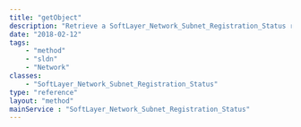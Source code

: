 ```yaml
---
title: "getObject"
description: "Retrieve a SoftLayer_Network_Subnet_Registration_Status record."
date: "2018-02-12"
tags:
    - "method"
    - "sldn"
    - "Network"
classes:
    - "SoftLayer_Network_Subnet_Registration_Status"
type: "reference"
layout: "method"
mainService : "SoftLayer_Network_Subnet_Registration_Status"
---
```

